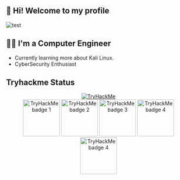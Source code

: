 ## 👋 Hi! Welcome to my profile 

<picture>
  <img alt="test" src="https://media.discordapp.net/attachments/1115982850299269180/1225448883061264576/github.png?ex=66e59ab5&is=66e44935&hm=930754eb54f62cd638766baae316608cc3df76d2de4c8794b5d7410ace708961&=&format=webp&quality=lossless&width=1440&height=294">
</picture>

## 👨‍💻 I'm a Computer Engineer

- Currently learning more about Kali Linux.
- CyberSecurity Enthusiast

## Tryhackme Status

<div align="center">
 <a target="_blank" href="https://tryhackme.com/p/Shadow10Z"><img title="TryHackMe Profile" src="https://tryhackme-badges.s3.amazonaws.com/Shadow10Z.png" alt="TryHackMe"></a>
</div>
<div align="center">
  <a target="_blank" href="https://tryhackme.com/Shadow10Z/badges/network-fundamentals">     <img title="Network"         alt="TryHackMe badge 1"  src="https://tryhackme.com/img/badges/networkfundamentals.svg"      width="100"></a>
  <a target="_blank" href="https://tryhackme.com/Shadow10Z/badges/web-fund">                 <img title="Web"             alt="TryHackMe badge 2"  src="https://tryhackme.com/img/badges/webbed.svg"                   width="100"></a>
  <a target="_blank" href="https://tryhackme.com/Shadow10Z/badges/world-wide-web">           <img title="World Wide"      alt="TryHackMe badge 3"  src="https://tryhackme.com/img/badges/howthewebworks.svg"           width="100"></a>
  <a target="_blank" href="https://tryhackme.com/Shadow10Z/badges/terminaled">               <img title="Linux"           alt="TryHackMe badge 4"  src="https://tryhackme.com/img/badges/linux.svg"                    width="100"></a>
  <a target="_blank" href="https://tryhackme.com/Shadow10Z/badges/owasp-10">                 <img title="OWASP"           alt="TryHackMe badge 4"  src="https://tryhackme.com/img/badges/owasptop10.svg"               width="100"></a>
</div>
